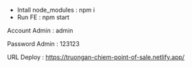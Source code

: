 - Intall node_modules : npm i
- Run FE : npm start

Account Admin : admin

Password Admin : 123123

URL Deploy : https://truongan-chiem-point-of-sale.netlify.app/
